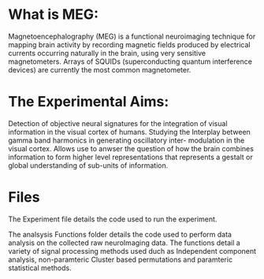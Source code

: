 # What is MEG:

Magnetoencephalography (MEG) is a functional neuroimaging technique for mapping brain activity by recording magnetic fields produced by electrical currents occurring naturally in the brain, using very sensitive magnetometers. Arrays of SQUIDs (superconducting quantum interference devices) are currently the most common magnetometer.

# The Experimental Aims:

Detection of objective neural signatures for the integration of visual information in the visual cortex of humans. 
Studying the Interplay between gamma band harmonics in generating oscillatory inter- modulation in the visual cortex. 
Allows use to anwser the question of how the brain combines information to form higher level representations that represents
a gestalt or global understanding of sub-units of information. 

# Files
  The Experiment file details the code used to run the experiment.
  
  The analsysis Functions folder details the code used to perform data analysis on the collected raw neuroImaging data. 
  The functions detail a variety of signal processing methods used duch as Independent component analysis, non-paramteric       Cluster based permutations and paramteric statistical methods. 

